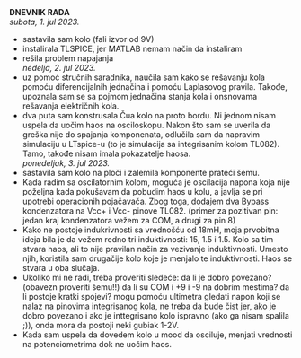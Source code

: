 <br><br>**DNEVNIK RADA**
<br>_subota, 1. jul 2023._
- sastavila sam kolo (fali izvor od 9V)
- instalirala TLSPICE, jer MATLAB nemam način da instaliram
- rešila problem napajanja
<br>_nedelja, 2. jul 2023._
- uz pomoć stručnih saradnika, naučila sam kako se rešavanju kola pomoću diferencijalnih jednačina i pomoću Laplasovog pravila. Takođe, upoznala sam se sa pojmom jednačina stanja kola i onsnovama rešavanja električnih kola. 
- dva puta sam konstrusala Čua kolo na proto bordu. Ni jednom nisam uspela da uočim haos na osciloskopu. Nakon što sam se uverila da greška nije do spajanja komponenata, odlučila sam da napravim simulaciju u LTspice-u (to je simulacija sa integrisanim kolom TL082). Tamo, takođe nisam imala pokazatelje haosa. 
<br>_ponedeljak, 3. jul 2023._
- sastavila sam kolo na ploči i zalemila komponente prateći šemu.
- Kada radim sa oscilatornim kolom, moguća je oscilacija napona koja nije poželjna kada pokušavam da pobudim haos u kolu, a javlja se pri upotrebi operacionih pojačavača. Zbog toga, dodajem dva Bypass kondenzatora na Vcc+ i  Vcc- pinove TL082. (primer za pozitivan pin: jedan kraj kondenzatora vežem za COM, a drugi za pin 8)
- Kako ne postoje indukrivnosti sa vrednošću od 18mH, moja prvobitna ideja bila je da vežem redno tri induktivnosti: 15, 1.5 i 1.5. Kolo sa tim stvara haos, ali to nije pravilan način za vezivanje induktivnosti. Umesto njih, koristila sam drugačije kolo koje je menjalo te induktivnosti. Haos se stvara u oba slučaja.
- Ukoliko mi ne radi, treba proveriti sledeće: da li je dobro povezano? (obavezn proveriti šemu!!) da li su COM i +9 i -9 na dobrim mestima? da li postoje kratki spojevi? mogu pomoću ultimetra gledati napon koji se nalaz na pinovima integrisanog kola, ne treba da bude čist jer, ako je dobro povezano i ako je inttegrisano kolo ispravno (ako ga nisam spalila ;)), onda mora da postoji neki gubiak 1-2V.
- Kada sam uspela da dovedem kolo u mood da osciluje, menjati vrednosti na potenciometrima dok ne uočim haos. 
